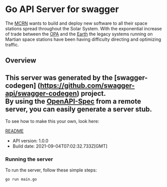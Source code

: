 # Go API Server for swagger

The [MCRN](https://expanse.fandom.com/wiki/Martian_Congressional_Republic_Navy) wants to build and deploy new software to all their space stations spread throughout the Solar System. With the exponential increase of trade between the [OPA](https://expanse.fandom.com/wiki/Outer_Planets_Alliance) and the [Earth](https://expanse.fandom.com/wiki/Earth) the legacy systems running on Martian space stations have been having difficulty directing and optimizing traffic.

## Overview
This server was generated by the [swagger-codegen]
(https://github.com/swagger-api/swagger-codegen) project.  
By using the [OpenAPI-Spec](https://github.com/OAI/OpenAPI-Specification) from a remote server, you can easily generate a server stub.  
-

To see how to make this your own, look here:

[README](https://github.com/swagger-api/swagger-codegen/blob/master/README.md)

- API version: 1.0.0
- Build date: 2021-09-04T07:02:32.733Z[GMT]


### Running the server
To run the server, follow these simple steps:

```
go run main.go
```

